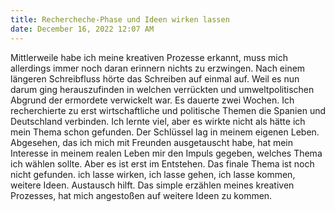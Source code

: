 ```yaml
---
title: Rechercheche-Phase und Ideen wirken lassen
date: December 16, 2022 12:07 AM
---
```

Mittlerweile habe ich meine kreativen Prozesse erkannt, muss mich allerdings immer noch daran erinnern nichts zu erzwingen. Nach einem längeren Schreibfluss hörte das Schreiben auf einmal auf. Weil es nun darum ging herauszufinden in welchen verrückten und umweltpolitischen Abgrund der ermordete verwickelt war. Es dauerte zwei Wochen. Ich recherchierte zu erst wirtschaftliche und politische Themen die Spanien und Deutschland verbinden. Ich lernte viel, aber es wirkte nicht als hätte ich mein Thema schon gefunden. Der Schlüssel lag in meinem eigenen Leben. Abgesehen, das ich mich mit Freunden ausgetauscht habe, hat mein Interesse in meinem realen Leben mir den Impuls gegeben, welches Thema ich wählen sollte. Aber es ist erst im Entstehen. Das finale Thema ist noch nicht gefunden. ich lasse wirken, ich lasse gehen, ich lasse kommen, weitere Ideen. Austausch hilft. Das simple erzählen meines kreativen Prozesses, hat mich angestoßen auf weitere Ideen zu kommen.